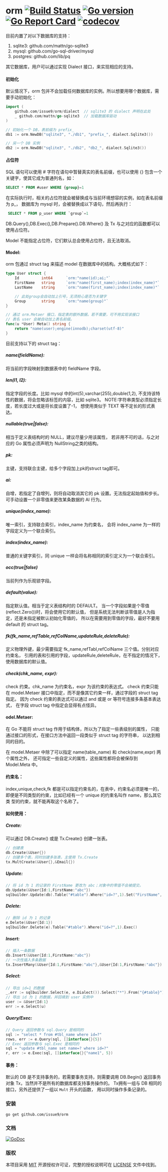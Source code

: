 orm [![Build Status](https://travis-ci.org/issue9/orm.svg?branch=master)](https://travis-ci.org/issue9/orm)
[![Go version](https://img.shields.io/badge/Go-1.8-brightgreen.svg?style=flat)](https://golang.org)
[![Go Report Card](https://goreportcard.com/badge/github.com/issue9/orm)](https://goreportcard.com/report/github.com/issue9/mux)
[![codecov](https://codecov.io/gh/issue9/orm/branch/master/graph/badge.svg)](https://codecov.io/gh/issue9/orm)
======

目前内置了对以下数据库的支持：
 1. sqlite3:  github.com/mattn/go-sqlite3
 2. mysql:    github.com/go-sql-driver/mysql
 3. postgres: github.com/lib/pq

其它数据库，用户可以通过实现 Dialect 接口，来实现相应的支持。


#### 初始化

默认情况下，orm 包并不会加载任何数据库的实例。所以想要用哪个数据库，需要手动初始化：
```go
import (
    github.com/issue9/orm/dialect  // sqlite3 的 dialect 声明在此处
    _ github.com/mattn/go-sqlite3  // 加载数据库驱动
)

// 初始化一个 DB，表前缀为 prefix_
db1 := orm.NewDB("sqlite3", "./db1", "prefix_", dialect.Sqlite3())

// 另一个 DB 实例
db2 := orm.NewDB("sqlite3", "./db2", "db2_", dialect.Sqlite3())
```


#### 占位符


SQL 语句可以使用 # 字符在语句中暂替真实的表名前缀，也可以使用 {}
包含一个关键字，使其它成为普通列名，如：
```sql
SELECT * FROM #user WHERE {group}=1
```
在实际执行时，相关的占位符就会被替换成与当前环境想容的实例，如在表名前缀为 p_，
数据库为 mysql 时，会被替换成以下语句，然后再执行：
```sql
 SELECT * FROM p_user WHERE `group`=1
```
DB.Query(),DB.Exec(),DB.Prepare().DB.Where() 及 Tx 与之对应的函数都可以使用占位符。

Model 不能指定占位符，它们默认总会使用占位符，且无法取消。


#### Model:

orm 包通过 struct tag 来描述 model 在数据库中的结构。大概格式如下：
```go
type User struct {
    Id          int64      `orm:"name(id);ai;"`
    FirstName   string     `orm:"name(first_name);index(index_name)"`
    LastName    string     `orm:"name(first_name);index(index_name)"`

    // 此处group会自动加上引号，无须担心是否为关键字
    Group       string	   `orm:"name(group)"`
}

// 通过 orm.Metaer 接口，指定表的额外数据。若不需要，可不用实现该接口
// 表名 user 会被自动加上表名前缀。
func(u *User) Meta() string {
    return "name(user);engine(innodb);charset(utf-8)"
}
```

目前支持以下的 struct tag：

##### name(fieldName): 
将当前的字段映射到数据表中的 fieldName 字段。

##### len(l1, l2): 
指定字段的长度。比如 mysql 中的int(5),varchar(255),double(1,2),
不支持该特性的数据，将会忽略该标签的内容，比如 sqlite3。
NOTE:字符串类型必须指定长度，若长度过大或是将长度设置了-1，
想使用类似于 TEXT 等不定长的形式表达。

##### nullable(true|false):
相当于定义表结构时的 NULL，建议尽量少用该属性，
若非用不可的话，与之对应的 Go 属性必须声明为 NullString之类的结构。

##### pk:
主键，支持联合主键，给多个字段加上pk的struct tag即可。

##### ai:
自增，若指定了自增列，则将自动取消其它的 pk 设置。无法指定起始值和步长。
可手动设置一个非零值来更改某条数据的 AI 行为。

##### unique(index_name):
唯一索引，支持联合索引，index_name 为约束名，
会将 index_name 为一样的字段定义为一个联合索引。

##### index(index_name):
普通的关键字索引，同 unique 一样会将名称相同的索引定义为一个联合索引。

##### occ(true|false)
当前列作为乐观锁字段。

##### default(value):
指定默认值。相当于定义表结构时的 DEFAULT。
当一个字段如果是个零值(reflect.Zero())时，将会使用它的默认值，
但是系统无法判断该零值是人为指定，还是未指定被默认初始化零值的，
所以在需要用到零值的字段，最好不要用 default 的 struct tag。

##### fk(fk_name,refTable,refColName,updateRule,deleteRule):
定义物理外键，最少需要指定 fk_name,refTabl,refColName 三个值。分别对应约束名，
引用的表和引用的字段，updateRule,deleteRule，在不指定的情况下，使用数据库的默认值。

##### check(chk_name, expr):
check 约束。chk_name 为约束名，expr 为该约束的表达式。
check 约束只能在 model.Metaer 接口中指定，而不是像其它约束一样，通过字段的 struct tag 指定。
因为 check 约束的表达式可以通过 and 或是 or 等符号连接多条基本表达式，
在字段 struct tag 中指定会显得有点怪异。


#### odel.Metaer:

在 Go 不能将 struct tag 作用于结构体，所以为了指定一些表级别的属性，
只能通过接口的形式，在接口方法中返回一段类似于 struct tag 的字符串，
以达到相同的目的。

在 model.Metaer 中除了可以指定 name(table_name) 和 check(name,expr) 两个属性之外，
还可指定一些自定义的属性，这些属性都将会被保存到 Model.Meta 中。


#### 约束名：
index,unique,check,fk 都是可以指定约束名的，在表中，约束名必须是唯一的，
即便是不同类型的约束，比如已经有一个 unique 的约束名叫作 name，那么其它类
型的约束，就不能再取这个名称了。


#### 如何使用：

##### Create:
可以通过 DB.Create() 或是 Tx.Create() 创建一张表。
```go
// 创建表
db.Create(&User{})
// 创建多个表，同时创建多张表，主使用 Tx.Create
tx.MultCreate(&User{},&Email{})
```

##### Update:
```go
// 将 id 为 1 的记录的 FirstName 更改为 abc；对象中的零值不会被提交。
db.Update(&User{Id:1,FirstName:"abc"})
sqlbuilder.Update(db).Table("#table").Where("id=?",1).Set("FirstName", "abc").Exec()
```

##### Delete:
```go
// 删除 id 为 1 的记录
e.Delete(&User{Id:1})
sqlbuilder.Delete(e).Table("#table").Where("id=?",1).Exec()
```


##### Insert:
```go
// 插入一条数据
db.Insert(&User{Id:1,FirstName:"abc"})
// 一次性插入多条数据
tx.InsertMany(&User{Id:1,FirstName:"abc"},&User{Id:1,FirstName:"abc"})
```

##### Select:
```go
// 导出 id=1 的数据
_,err := sqlbuilder.Select(e, e.Dialect()).Select("*").From("{#table}").Where("id=1").QueryObj(obj)
// 导出 id 为 1 的数据，并回填到 user 实例中
user := &User{Id:1}
err := e.Select(u)
```

##### Query/Exec:
```go
// Query 返回参数与 sql.Query 是相同的
sql := "select * from #tbl_name where id=?"
rows, err := e.Query(sql, []interface{}{5})
// Exec 返回参数与 sql.Exec 是相同的
sql = "update #tbl_name set name=? where id=?"
r, err := e.Exec(sql, []interface{}{"name1", 5})
```

#### 事务：

默认的 DB 是不支持事务的，若需要事务支持，则需要调用 DB.Begin()
返回事务对象 Tx，当然并不是所有的数据库都支持事务操作的。
Tx拥有一组与 DB 相同的接口，另外还提供了一组以 `Mult` 开头的函数，
用以同时操作多条记录的。

### 安装

```shell
go get github.com/issue9/orm
```


### 文档

[![GoDoc](https://godoc.org/github.com/issue9/orm?status.svg)](https://godoc.org/github.com/issue9/orm)


### 版权

本项目采用 [MIT](https://opensource.org/licenses/MIT) 开源授权许可证，完整的授权说明可在 [LICENSE](LICENSE) 文件中找到。
